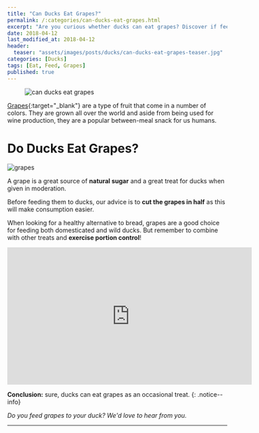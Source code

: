 ```yaml
---
title: "Can Ducks Eat Grapes?"
permalink: /:categories/can-ducks-eat-grapes.html
excerpt: "Are you curious whether ducks can eat grapes? Discover if feeding grapes is healthy for a duck."
date: 2018-04-12
last_modified_at: 2018-04-12
header:
  teaser: "assets/images/posts/ducks/can-ducks-eat-grapes-teaser.jpg"
categories: [Ducks]
tags: [Eat, Feed, Grapes]
published: true
---
```


<figure>
  <img src="{{ site.url }}/assets/images/posts/ducks/can-ducks-eat-grapes.jpg" alt="can ducks eat grapes" class="title-banner">
</figure>

[Grapes](https://en.wikipedia.org/wiki/Grape){:target="_blank"} are a type of fruit that come in a number of colors. They are grown all over the world and aside from being used for wine production, they are a popular between-meal snack for us humans.

# Do Ducks Eat Grapes?

<img src="{{ site.url }}/assets/images/posts/food/grapes.jpg" alt="grapes" class="align-right">

A grape is a great source of **natural sugar** and a great treat for ducks when given in moderation.

Before feeding them to ducks, our advice is to **cut the grapes in half** as this will make consumption easier.

When looking for a healthy alternative to bread, grapes are a good choice for feeding both domesticated and wild ducks. But remember to combine with other treats and **exercise portion control**!

<iframe width="560" height="315" src="https://www.youtube.com/embed/mlMBNq5XJQQ" frameborder="0"></iframe>

**Conclusion:** sure, ducks can eat grapes as an occasional treat.
{: .notice--info}

_Do you feed grapes to your duck? We'd love to hear from you._

---
